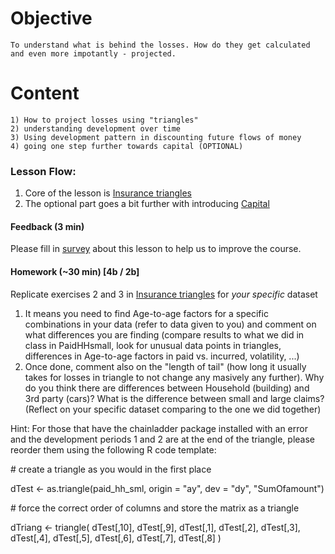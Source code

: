 # Objective
	To understand what is behind the losses. How do they get calculated and even more impotantly - projected.
	
# Content
	1) How to project losses using "triangles"
	2) understanding development over time
	3) Using development pattern in discounting future flows of money
	4) going one step further towards capital (OPTIONAL)

### Lesson Flow:
1) Core of the lesson is [Insurance triangles](loss_development.md)
2) The optional part goes a bit further with introducing [Capital](capital_in_insurance_OPTIONAL.md)

#### Feedback (3 min)  
Please fill in [survey](https://forms.office.com/Pages/ResponsePage.aspx?id=unI2RwfNcUOirniLTGGEDmMCeqOOjBtIuObM18vXqrtUQlFNREZXWTIxMEdNMDhQMDFaWkI3SkNLSC4u) about this lesson to help us to improve the course.

#### Homework (~30 min) [4b / 2b]
Replicate exercises 2 and 3 in [Insurance triangles](loss_development.md) for *your specific* dataset
1) It means you need to find Age-to-age factors for a specific combinations in your data (refer to data given to you) and comment on what differences you are finding (compare results to what we did in class in PaidHHsmall, look for unusual data points in triangles, differences in Age-to-age factors in paid vs. incurred, volatility, ...)
2) Once done, comment also on the "length of tail" (how long it usually takes for losses in triangle to not change any masively any further). Why do you think there are differences between Household (building) and 3rd party (cars)? What is the difference between small and large claims? (Reflect on your specific dataset comparing to the one we did together)

Hint:
For those that have the chainladder package installed with an error and the development periods 1 and 2 are at the end of the triangle, please reorder them using the following R code template:

\# create a triangle as you would in the first place

dTest <- as.triangle(paid_hh_sml, origin = "ay", dev = "dy", "SumOfamount")

\# force the correct order of columns and store the matrix as a triangle

dTriang <- triangle(
    dTest[,10],
    dTest[,9],
    dTest[,1],
    dTest[,2],
    dTest[,3],
    dTest[,4],
    dTest[,5],
    dTest[,6],
    dTest[,7],
    dTest[,8]
)

